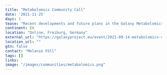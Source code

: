 ```yaml
---
title: "Metabolomics Community Call"
date: '2021-11-25'
days: 1
tease: "Recent developments and future plans in the Galaxy Metabolomics community, including a summary of the metaRbolomics Hackathon."
continent: EU
location: "Online, Freiburg, Germany"
external_url: "https://galaxyproject.eu/event/2021-09-14-metabolomics-call/"
location_url: ""
gtn: false
contact: "Melanie Föll"
tags: []
links:
image: "/images/communities/metabolomics.png"
---
```


